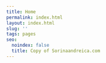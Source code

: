 ```yaml
---
title: Home
permalink: index.html
layout: index.html
slug: ''
tags: pages
seo:
  noindex: false
  title: Copy of Sorinaandreica.com
---
```



